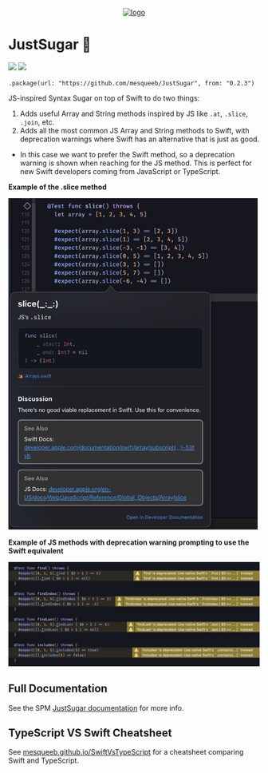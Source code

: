 <p align="center">
  <a href="https://mesqueeb.github.io/SwiftVsTypeScript/justSugar">
    <img alt="logo" src="https://mesqueeb.github.io/SwiftVsTypeScript/logo.png" width="160" style="" />
  </a>
</p>

# JustSugar 🍰

[![](https://img.shields.io/endpoint?url=https%3A%2F%2Fswiftpackageindex.com%2Fapi%2Fpackages%2Fmesqueeb%2FJustSugar%2Fbadge%3Ftype%3Dswift-versions)](https://swiftpackageindex.com/mesqueeb/JustSugar)
[![](https://img.shields.io/endpoint?url=https%3A%2F%2Fswiftpackageindex.com%2Fapi%2Fpackages%2Fmesqueeb%2FJustSugar%2Fbadge%3Ftype%3Dplatforms)](https://swiftpackageindex.com/mesqueeb/JustSugar)

```
.package(url: "https://github.com/mesqueeb/JustSugar", from: "0.2.3")
```

JS-inspired Syntax Sugar on top of Swift to do two things:
1. Adds useful Array and String methods inspired by JS like `.at`, `.slice`, `.join`, etc.
2. Adds all the most common JS Array and String methods to Swift, with deprecation warnings where Swift has an alternative that is just as good.
  - In this case we want to prefer the Swift method, so a deprecation warning is shown when reaching for the JS method. This is perfect for new Swift developers coming from JavaScript or TypeScript.

**Example of the .slice method**

<img width="500" alt="example of the slice method" src="docs/public/eg-shorthands.png" />

**Example of JS methods with deprecation warning prompting to use the Swift equivalent**

<img width="800" alt="example of JS methods with deprecation warning" src="docs/public/eg-deprecations.png" />

## Full Documentation

See the SPM [JustSugar documentation](https://swiftpackageindex.com/mesqueeb/justsugar/documentation/justsugar/swift) for more info.

## TypeScript VS Swift Cheatsheet

See [mesqueeb.github.io/SwiftVsTypeScript](https://mesqueeb.github.io/SwiftVsTypeScript/) for a cheatsheet comparing Swift and TypeScript.

